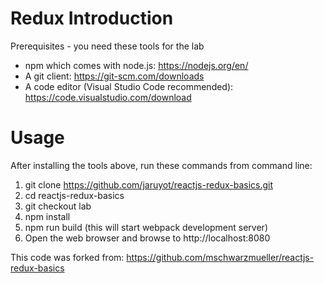 # Redux Introduction

Prerequisites - you need these tools for the lab
- npm which comes with node.js: https://nodejs.org/en/
- A git client: https://git-scm.com/downloads
- A code editor (Visual Studio Code recommended): https://code.visualstudio.com/download

# Usage
After installing the tools above, run these commands from command line:
1. git clone https://github.com/jaruyot/reactjs-redux-basics.git
2. cd reactjs-redux-basics
2. git checkout lab
3. npm install
4. npm run build (this will start webpack development server)
5. Open the web browser and browse to http://localhost:8080


This code was forked from: https://github.com/mschwarzmueller/reactjs-redux-basics